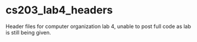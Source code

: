# cs203_lab4_headers
Header files for computer organization lab 4, unable to post full code as lab is still being given.
